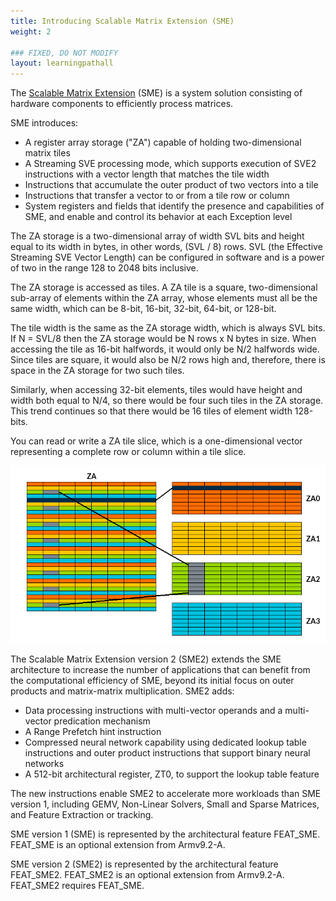 ```yaml
---
title: Introducing Scalable Matrix Extension (SME)
weight: 2

### FIXED, DO NOT MODIFY
layout: learningpathall
---
```


The [Scalable Matrix Extension](https://community.arm.com/arm-community-blogs/b/architectures-and-processors-blog/posts/scalable-matrix-extension-armv9-a-architecture) (SME) is a system solution consisting of hardware components to efficiently process matrices.

SME introduces:
* A register array storage ("ZA") capable of holding two-dimensional matrix tiles
* A Streaming SVE processing mode, which supports execution of SVE2 instructions with a vector length that matches the tile width
* Instructions that accumulate the outer product of two vectors into a tile
* Instructions that transfer a vector to or from a tile row or column
* System registers and fields that identify the presence and capabilities of SME, and enable and control its behavior at each Exception level

The ZA storage is a two-dimensional array of width SVL bits and height equal to its width in bytes, in other words, (SVL / 8) rows. 
SVL (the Effective Streaming SVE Vector Length) can be configured in software and is a power of two in the range 128 to 2048 bits inclusive.

The ZA storage is accessed as tiles. A ZA tile is a square, two-dimensional sub-array of elements within the ZA array, whose elements must all be the same width, which can be 8-bit, 16-bit, 32-bit, 64-bit, or 128-bit.

The tile width is the same as the ZA storage width, which is always SVL bits. If N = SVL/8 then the ZA storage would be N rows x N bytes in size. 
When accessing the tile as 16-bit halfwords, it would only be N/2 halfwords wide. Since tiles are square, it would also be N/2 rows high and, therefore, there is space in the ZA storage for two such tiles.

Similarly, when accessing 32-bit elements, tiles would have height and width both equal to N/4, so there would be four such tiles in the ZA storage. This trend continues so that there would be 16 tiles of element width 128-bits.

You can read or write a ZA tile slice, which is a one-dimensional vector representing a complete row or column within a tile slice.

![example image alt-text#center](ZA.png "Figure 1. The ZA storage, accessed by 32-bit elements, shown for SVL = 256 bits, and showing the mapping to horizontal and vertical slices of the four ZA0-3 tiles.")

The Scalable Matrix Extension version 2 (SME2) extends the SME architecture to increase the number of applications that can benefit from the computational efficiency of SME, beyond its initial focus on outer products and matrix-matrix multiplication.  SME2 adds:
* Data processing instructions with multi-vector operands and a multi-vector predication mechanism
* A Range Prefetch hint instruction
* Compressed neural network capability using dedicated lookup table instructions and outer product instructions that support binary neural networks
* A 512-bit architectural register, ZT0, to support the lookup table feature

The new instructions enable SME2 to accelerate more workloads than SME version 1, including GEMV, Non-Linear Solvers, Small and Sparse Matrices, and Feature Extraction or tracking.

SME version 1 (SME) is represented by the architectural feature FEAT_SME.  FEAT_SME is an optional extension from Armv9.2-A.

SME version 2 (SME2) is represented by the architectural feature FEAT_SME2.  FEAT_SME2 is an optional extension from Armv9.2-A.  FEAT_SME2 requires FEAT_SME.
